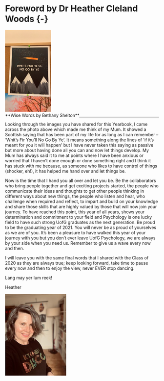 # Foreword by Dr Heather Cleland Woods {-}

<div align = "left">
<img width = 150px; src="images/Bethany_Shelton 1.PNG"> 
<br>
<span style = "float: left;">**Wise Words by Bethany Shelton**</span>
</div>

---

Looking through the images you have shared for this Yearbook, I came across the photo above which made me think of my Mum. It showed a Scottish saying that has been part of my life for as long as I can remember – ‘Whit’s Fir You’ll No Go By Ye’. It means something along the lines of 'if it’s meant for you it will happen' but I have never taken this saying as passive but more about having done all you can and now let things develop. My Mum has always said it to me at points where I have been anxious or worried that I haven’t done enough or done something right and I think it has stuck with me because, as someone who likes to have control of things (shocker, eh!), it has helped me hand over and let things be. 

Now is the time that I hand you all over and let you be. Be the collaborators who bring people together and get exciting projects started, the people who communicate their ideas and thoughts to get other people thinking in different ways about new things, the people who listen and hear, who challenge when required and reflect, to impart and build on your knowledge and share those skills that are highly valued by those that will now join your journey. To have reached this point, this year of all years, shows your determination and commitment to your field and Psychology is one lucky field to have such strong UofG graduates as the next generation. Be proud to be the graduating year of 2021. You will never be as proud of yourselves as we are of you. It’s been a pleasure to have walked this year of your journey with you but you don’t ever leave UofG Psychology, we are always by your side when you need us. Remember to give us a wave every now and then. 

I will leave you with the same final words that I shared with the Class of 2020 as they are always true; keep looking forward, take time to pause every now and then to enjoy the view, never EVER stop dancing.

Lang may yer lum reek!

Heather

<img src="images/kitchen_disco.jpg" style="width: 200px; float: centre;">
